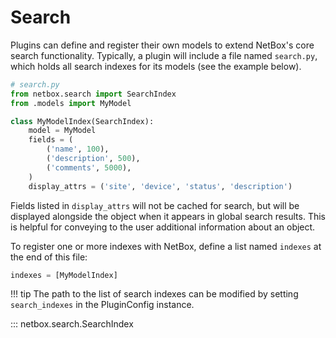 # Search

Plugins can define and register their own models to extend NetBox's core search functionality. Typically, a plugin will include a file named `search.py`, which holds all search indexes for its models (see the example below).

```python
# search.py
from netbox.search import SearchIndex
from .models import MyModel

class MyModelIndex(SearchIndex):
    model = MyModel
    fields = (
        ('name', 100),
        ('description', 500),
        ('comments', 5000),
    )
    display_attrs = ('site', 'device', 'status', 'description')
```

Fields listed in `display_attrs` will not be cached for search, but will be displayed alongside the object when it appears in global search results. This is helpful for conveying to the user additional information about an object.

To register one or more indexes with NetBox, define a list named `indexes` at the end of this file:

```python
indexes = [MyModelIndex]
```

!!! tip
    The path to the list of search indexes can be modified by setting `search_indexes` in the PluginConfig instance.

::: netbox.search.SearchIndex
